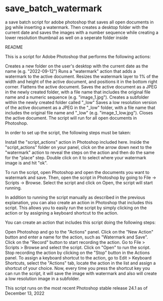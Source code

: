 # save_batch_watermark
a save batch script for adobe photoshop that saves all open documents in jpg while inserting a watermark. Then creates a desktop folder with the current date and saves the images with a number sequence while creating a lower resolution thumbnail as well on a seperate folder inside

README

This is a script for Adobe Photoshop that performs the following actions:

Creates a new folder on the user's desktop with the current date as the name (e.g. "2022-09-12")
Runs a "watermark" action that adds a watermark to the active document.
Resizes the watermark layer to 1% of the width and height of the active document, and positions it in the bottom right corner.
Flattens the active document.
Saves the active document as a JPEG in the newly created folder, with a file name that includes the original file name and a numeric sequence (e.g. "image_1.jpg").
Creates a subfolder within the newly created folder called "_low"
Saves a low resolution version of the active document as a JPEG in the "_low" folder, with a file name that includes the original file name and "_low" (e.g. "image_1_low.jpg").
Closes the active document.
The script will run for all open documents in Photoshop.

In order to set up the script, the following steps must be taken:

Install the "script_actions" action in Photoshop included here.
Inside the "script_actions" folder on your panel, click on the arrow down next to the "watermark" action to reveal the steps on the action and then do the same for the "place" step. 
Double click on it to select where your watermark image is and hit "ok".

To run the script, open Photoshop and open the documents you want to watermark and save. Then, open the script in Photoshop by going to File -> Scripts -> Browse. 
Select the script and click on Open, the script will start running.

In addition to running the script manually as described in the previous explanation, you can also create an action in Photoshop that includes this script. 
This allows you to easily run the script by simply clicking on the action or by assigning a keyboard shortcut to the action.

You can create an action that includes this script doing the following steps:

Open Photoshop and go to the "Actions" panel.
Click on the "New Action" button and enter a name for the action, such as "Watermark and Save".
Click on the "Record" button to start recording the action.
Go to File > Scripts > Browse and select the script.
Click on "Open" to run the script.
Stop recording the action by clicking on the "Stop" button in the Actions panel.
To assign a keyboard shortcut to the action, go to Edit > Keyboard Shortcuts, select the "Actions" tab, locate the action in the list and assign a shortcut of your choice.
Now, every time you press the shortcut key you can run the script, it will save the image with watermark and also will create a low resolution image in a subfolder.

This script runs on the most recent Photoshop stable release 24.1 as of December 13, 2022
